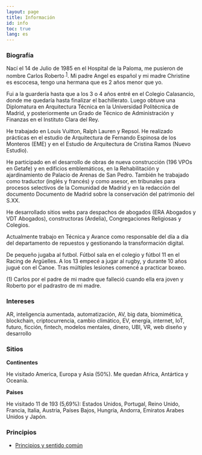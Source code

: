 ```yaml
---
layout: page
title: Información
id: info
toc: true
lang: es
---
```




<h3 id="biografia">Biografía</h3>
<p>Nací el 14 de Julio de 1985 en el Hospital de la Paloma, me pusieron de nombre Carlos Roberto <sup><a href="#1">1</a></sup>. Mi padre Angel es español y mi madre Christine es escocesa, tengo una hermana que es 2 años menor que yo.

Fui a la guardería hasta que a los 3 o 4 años entré en el Colegio Calasancio, donde me quedaría hasta finalizar el bachillerato. Luego obtuve una Diplomatura en Arquitectura Técnica en la Universidad Politécnica de Madrid, y posteriormente un Grado de Técnico de Administración y Finanzas en el Instituto Clara del Rey.

He trabajado en Louis Vuitton, Ralph Lauren y Repsol. He realizado prácticas en el estudio de Arquitectura de Fernando Espinosa de los Monteros (EME) y en el Estudio de Arquitectura de Cristina Ramos (Nuevo Estudio).

He participado en el desarrollo de obras de nueva construcción (196 VPOs en Getafe) y en edificios emblemáticos, en la Rehabilitación y ajardinamiento de Palacio de Arenas de San Pedro. También he trabajado como traductor (inglés y francés) y como asesor, en tribunales para procesos selectivos de la Comunidad de Madrid y en la redacción del documento Documento de Madrid sobre la conservación del patrimonio del S.XX.

He desarrollado sitios webs para despachos de abogados (ERA Abogados y VDT Abogados), constructoras (Ardelia), Congregaciones Religiosas y Colegios.

Actualmente trabajo en Técnica y Avance como responsable del día a día del departamento de repuestos y gestionando la transformación digital.

De pequeño jugaba al futbol. Fútbol sala en el colegio y fútbol 11 en el Racing de Argüelles. A los 13 empecé a jugar al rugby, y durante 10 años jugué con el Canoe. Tras múltiples lesiones comencé a practicar boxeo.
</p>
<p id="1">(1) Carlos por el padre de mi madre que falleció cuando ella era joven y Roberto por el padrastro de mi madre.</p>


<h3 id="intereses">Intereses</h3>
AR, inteligencia aumentada, automatización, AV, big data, biomimética, blockchain, criptocurrencia, cambio climático, EV, energía, internet, IoT, futuro, ficción, fintech, modelos mentales, dinero, UBI, VR, web diseño y desarrollo

<h3 id="sitios">Sitios</h3><!--
Estas son las ciudades que he visitado, puede que no esten todas, sobretodo las españolas.

<iframe src="https://www.google.com/maps/d/u/0/embed?mid=10UZ6z47UqUWvzN_E9XXUYTEJjmpQeKUs" width="100%" height="500"></iframe>-->

<b>Continentes</b>

He visitado America, Europa y Asia (50%). Me quedan Africa, Antártica y Oceanía.

<b>Paises</b>

He visitado 11 de 193 (5,69%):  Estados Unidos, Portugal, Reino Unido, Francia, Italia, Austria, Países Bajos, Hungría, Andorra, Emiratos Arabes Unidos y Japón. 

<h3 id="principios"><span>Principios</span></h3>
<ul>
<li><a href="/informacion/principios/">Principios y sentido común</a></li>

</ul>
